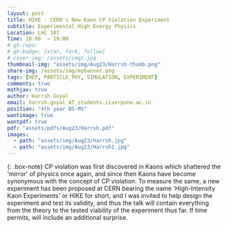 ```yaml
---
layout: post
title: HIKE - CERN's New Kaon CP Violation Experiment
subtitle: Experimental High Energy Physics
Location: LHC 107
Time: 18:00  → 19:00
# gh-repo:
# gh-badge: [star, fork, follow]
# cover-img: /assets/img/.jpg
thumbnail-img: "assets/img/Aug23/Harrsh-thumb.png"
share-img: /assets/img/mybanner.png
tags: [HEP, PARTICLE_PHY, SIMULATION, EXPERIMENT]
comments: true
mathjax: true
author: Harrsh Goyal
email: harrsh.goyal_AT_students.iiserpune.ac.in 
position: "4th year BS-MS"
wantimage: true
wantpdf: true
pdf: "assets/pdfs/Aug23/Harrsh.pdf"
images:
  - path: "assets/img/Aug23/Harrsh.jpg"
  - path: "assets/img/Aug23/Harrsh1.jpg"
---
```

{: .box-note}
CP violation was first discovered in Kaons which shattered the 'mirror' of physics once again, and since then Kaons have become synonymous with the concept of CP violation. To measure the same, a new experiment has been proposed at CERN bearing the name 'High-Intensity Kaon Experiments' or HIKE for short, and I was invited to help design the experiment and test its validity, and thus the talk will contain everything from the theory to the tested viability of the experiment thus far. If time permits, will include an additional surprise.